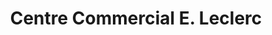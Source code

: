 ---
title: "Centre Commercial E. Leclerc"
url: /noeux-les-mines/centre-commercial-e-leclerc/
shop: supermarché
---